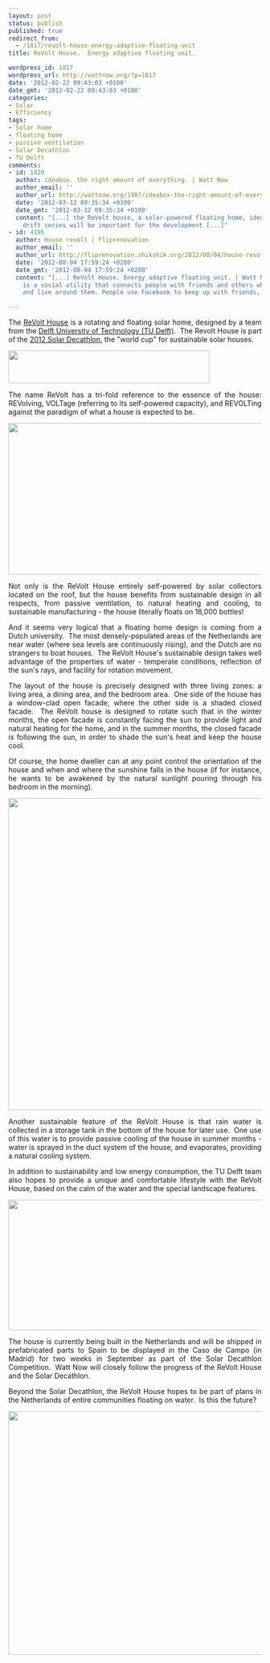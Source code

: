 ```yaml
---
layout: post
status: publish
published: true
redirect_from:
  - /1817/revolt-house-energy-adaptive-floating-unit
title: ReVolt House.  Energy adaptive floating unit.

wordpress_id: 1817
wordpress_url: http://wattnow.org/?p=1817
date: '2012-02-22 09:43:03 +0100'
date_gmt: '2012-02-22 09:43:03 +0100'
categories:
- Solar
- Efficiency
tags:
- Solar home
- floating home
- passive ventilation
- Solar Decathlon
- TU Delft
comments:
- id: 1420
  author: ideabox. the right amount of everything. | Watt Now
  author_email: ''
  author_url: http://wattnow.org/1907/ideabox-the-right-amount-of-everything
  date: '2012-03-12 09:35:34 +0100'
  date_gmt: '2012-03-12 09:35:34 +0100'
  content: "[...] the ReVolt house, a solar-powered floating home, ideabox&#8217;s
    drift series will be important for the development [...]"
- id: 4195
  author: House revolt | Fliprenovation
  author_email: ''
  author_url: http://fliprenovation.shikshik.org/2012/08/04/house-revolt/
  date: '2012-08-04 17:59:24 +0200'
  date_gmt: '2012-08-04 17:59:24 +0200'
  content: "[...] ReVolt House. Energy adaptive floating unit. | Watt NowFacebook
    is a social utility that connects people with friends and others who work , study
    and live around them. People use Facebook to keep up with friends, &#8230; [...]"

---
```

<p style="text-align: justify;">The&nbsp;<a href="http://www.revolthouse.com/">ReVolt House</a>&nbsp;is a rotating and floating solar home, designed by a team from the <a href="http://home.tudelft.nl/">Delft University of Technology (TU Delft)</a>. &nbsp;The Revolt House is part of the&nbsp;<a href="http://www.sdeurope.org/?page_id=779&amp;lang=en">2012 Solar Decathlon</a>, the "world cup" for sustainable solar houses.</p>
<p style="text-align: justify;"><a href="http://www.revolthouse.com/"><img class="alignnone size-full wp-image-1819" title="Revolt-logo" src="{{ 'assets/from-wordpress/uploads/2012/02/Revolt-logo.jpg' | relative_url }}" alt="" width="400" height="65" /></a></p>
<p style="text-align: justify;">The name ReVolt has a tri-fold reference to the essence of the house: REVolving, VOLTage (referring to its self-powered capacity), and REVOLTing against the paradigm of what a house is expected to be.</p>
<p><a href="http://www.revolthouse.com/"><img class=" wp-image-1820 " title="revolt - house" src="{{ 'assets/from-wordpress/uploads/2012/02/revolt-house.jpg' | relative_url }}" alt="" width="672" height="301" /></a></p>
<p style="text-align: justify;">Not only is the ReVolt House entirely self-powered by solar collectors located on the roof, but the house benefits from sustainable design in all respects, from passive ventilation, to natural heating and cooling, to sustainable manufacturing - the house literally floats on 18,000 bottles!</p>
<p style="text-align: justify;">And it seems very logical that a floating home design is coming from a Dutch university. &nbsp;The most densely-populated areas of the Netherlands are near water (where sea levels are continuously rising), and the Dutch are no strangers to boat houses. &nbsp;The ReVolt House's sustainable design takes well advantage of the properties of water - temperate conditions, reflection of the sun's rays, and facility for rotation movement.</p>
<p style="text-align: justify;">The layout of the house is precisely designed with three living zones: a living area, a dining area, and the bedroom area. &nbsp;One side of the house has a window-clad open facade, where the other side is a shaded closed facade. &nbsp;The ReVolt house is designed to rotate such that in the winter months, the open facade is constantly facing the sun to provide light and natural heating for the home, and in the summer months, the closed facade is following the sun, in order to shade the sun's heat and keep the house cool.</p>
<p style="text-align: justify;">Of course, the home dweller can at any point control the orientation of the house and when and where the sunshine falls in the house (if for instance, he wants to be awakened by the natural sunlight pouring through his bedroom in the morning).</p>
<p><a href="http://www.revolthouse.com/design/"><img class=" wp-image-1821 " title="Image converted using ifftoany" src="{{ 'assets/from-wordpress/uploads/2012/02/revolt-floorplan.jpg' | relative_url }}" alt="" width="620" height="620" /></a></p>
<p style="text-align: justify;">Another sustainable feature of the ReVolt House is that rain water is collected in a storage tank in the bottom of the house for later use. &nbsp;One use of this water is to provide passive cooling of the house in summer months - water is sprayed in the duct system of the house, and evaporates, providing a natural cooling system.</p>
<p style="text-align: justify;">In addition to sustainability and low energy consumption, the TU Delft team also hopes to provide a unique and comfortable lifestyle with the ReVolt House, based on the calm of the water and the special landscape features.</p>
<p><a href="http://www.revolthouse.com/design/"><img class=" wp-image-1822  " title="Image converted using ifftoany" src="{{ 'assets/from-wordpress/uploads/2012/02/revolt-interior-picture-2.jpg' | relative_url }}" alt="" width="922" height="259" /></a></p>
<p style="text-align: justify;">The house is currently being built in the Netherlands and will be shipped in prefabricated parts to Spain to be displayed in the Caso de Campo (in Madrid) for two weeks in September as part of the Solar Decathlon Competition. &nbsp;Watt Now will closely follow the progress of the ReVolt House and the Solar Decathlon.</p>
<p style="text-align: justify;">Beyond the Solar Decathlon, the ReVolt House hopes to be part of plans in the Netherlands of entire communities floating on water. &nbsp;Is this the future?</p>
<p><a href="http://www.revolthouse.com/design/"><img class=" wp-image-1823   " title="revolt - harbor setting2" src="{{ 'assets/from-wordpress/uploads/2012/02/revolt-harbor-setting2.jpg' | relative_url }}" alt="" width="860" height="484" /></a></p>
<p></p>
